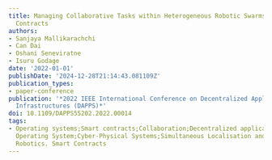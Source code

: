 ```yaml
---
title: Managing Collaborative Tasks within Heterogeneous Robotic Swarms using Swarm
  Contracts
authors:
- Sanjaya Mallikarachchi
- Can Dai
- Oshani Seneviratne
- Isuru Godage
date: '2022-01-01'
publishDate: '2024-12-28T21:14:43.081109Z'
publication_types:
- paper-conference
publication: '*2022 IEEE International Conference on Decentralized Applications and
  Infrastructures (DAPPS)*'
doi: 10.1109/DAPPS55202.2022.00014
tags:
- Operating systems;Smart contracts;Collaboration;Decentralized applications;Manipulators;Hardware;Robustness;Robotic
  Operating System;Cyber-Physical Systems;Simultaneous Localisation and Mapping;Swarm
  Robotics. Smart Contracts
---
```

